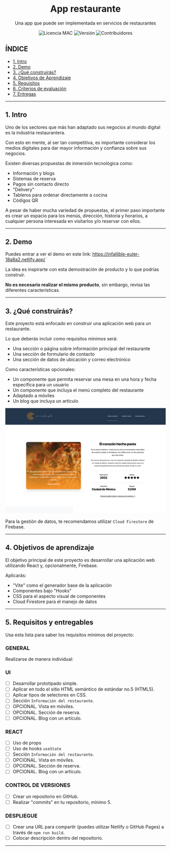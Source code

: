 <h1 align="center">App restaurante</h1>

<p align="center">Una app que puede ser implementada en servicios de restaurantes</p>

<p align="center">
  <img src="https://img.shields.io/badge/licencia-MAC-green" alt="Licencia MAC">
  <img src="https://img.shields.io/badge/versi%C3%B3n-1.0.0-blue" alt="Versión">
  <img src="https://img.shields.io/badge/contribuidores-2-brightgreen" alt="Contribuidores">
</p>


## **ÍNDICE**

* [1. Intro](#1-intro)
* [2. Demo](#2-demo)
* [3. ¿Qué construirás?](#3-qu%C3%A9-construir%C3%A1s)
* [4. Objetivos de Aprendizaje](#4-objetivos-de-aprendizaje)
* [5. Requisitos](#5-requisitos-y-entregables)
* [6. Criterios de evaluación](#6-criterios-de-evaluaci%C3%B3n)
* [7. Entregas](#7-entregas)

****

## 1. Intro

Uno de los sectores que más han adaptado sus negocios al mundo digital es la industria restaurantera.

Con esto en mente, al ser tan competitiva, es importante considerar los medios digitales para dar mayor información y confianza sobre sus negocios.

Existen diversas propuestas de inmersión tecnológica como:

- Información y blogs
- Sistemas de reserva
- Pagos sin contacto directo
- "Delivery"
- Tableros para ordenar directamente a cocina
- Códigos QR

A pesar de haber mucha variedad de propuestas, el primer paso importante es crear un espacio para los menús, dirección, historia y horarios, a cualquier persona interesada en visitarlos y/o reservar con ellos.

****

## 2. Demo

Puedes entrar a ver el demo en este link: https://infallible-euler-18a8a2.netlify.app/

La idea es inspirarte con esta demostración de producto y lo que podrías construir. 

**No es necesario realizar el mismo producto**, sin embargo, revisa las diferentes características.

****

## 3. ¿Qué construirás?

Este proyecto está enfocado en construir una aplicación web para un restaurante.

Lo que deberás incluir como requisitos mínimos será:

- Una sección o página sobre información principal del restaurante
- Una sección de formulario de contacto
- Una sección de datos de ubicación y correo electrónico

Como características opcionales:

- Un componente que permita reservar una mesa en una hora y fecha específica para un usuario
- Un componente que incluya el menú completo del restaurante
- Adaptado a móviles
- Un blog que incluya un artículo

![imagen](./imagenes/demo.png)


Para la gestión de datos, te recomendamos utilizar `Cloud Firestore` de Firebase. 

****

## 4. Objetivos de aprendizaje

El objetivo principal de este proyecto es desarrollar una aplicación web utilizando React y, opcionalmente, Firebase.

Aplicarás:

- "Vite" como el generador base de la aplicación
- Componentes bajo "Hooks"
- CSS para el aspecto visual de componentes
- Cloud Firestore para el manejo de datos

****

## 5. Requisitos y entregables

Usa esta lista para saber los requisitos mínimos del proyecto:

### GENERAL

Realizarse de manera individual:

### UI
- [ ] Desarrollar prototipado simple.
- [ ] Aplicar en todo el sitio HTML semántico de estándar no.5 (HTML5).
- [ ] Aplicar tipos de selectores en CSS.
- [ ] Sección `Información del restaurante`.
- [ ] OPCIONAL. Vista en móviles.
- [ ] OPCIONAL. Sección de reserva.
- [ ] OPCIONAL. Blog con un artículo.

### REACT
- [ ] Uso de props
- [ ] Uso de hooks `useState`
- [ ] Sección `Información del restaurante`.
- [ ] OPCIONAL. Vista en móviles.
- [ ] OPCIONAL. Sección de reserva.
- [ ] OPCIONAL. Blog con un artículo.

### CONTROL DE VERSIONES
- [ ] Crear un repositorio en GitHub.
- [ ] Realizar "commits" en tu repositorio, mínimo 5.

### DESPLIEGUE
- [ ] Crear una URL para compartir (puedes utilizar Netlify o GitHub Pages) a través de `npm run build`.
- [ ] Colocar descripción dentro del repositorio.

****

